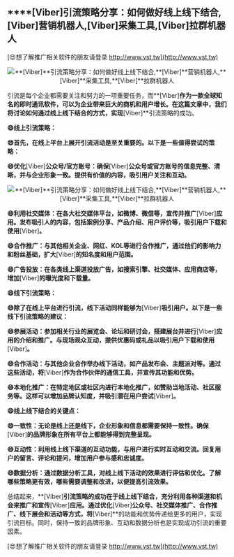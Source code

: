 ## ****[Viber]**引流策略分享：如何做好线上线下结合,**[Viber]**营销机器人,**[Viber]**采集工具,**[Viber]**拉群机器人**

[😍想了解推广相关软件的朋友请登录 http://www.vst.tw](http://www.vst.tw)

 <center><img src="https://vst.tw/MP4/tuiguang/png/5.png" alt="**[Viber]**引流策略分享：如何做好线上线下结合,**[Viber]**营销机器人,**[Viber]**采集工具,**[Viber]**拉群机器人"></center>

引流是每个企业都需要关注和努力的一项重要任务，而**[Viber]**作为一款全球知名的即时通讯软件，可以为企业带来巨大的商机和用户增长。在这篇文章中，我们将讨论如何通过线上线下结合的方式，实现**[Viber]**引流策略的成功。

**😄线上引流策略：**

**😄首先，在线上平台上展开引流活动是至关重要的。以下是一些值得尝试的策略：**

**😄优化**[Viber]**公众号/官方账号：确保**[Viber]**公众号或官方账号的信息完整、清晰，并与企业形象一致。提供有价值的内容，吸引用户关注和互动。**

 <center><img src="https://vst.tw/MP4/tuiguang/png/3.png" alt="**[Viber]**引流策略分享：如何做好线上线下结合,**[Viber]**营销机器人,**[Viber]**采集工具,**[Viber]**拉群机器人"></center>

**😄利用社交媒体：在各大社交媒体平台，如微博、微信等，宣传并推广**[Viber]**应用。发布吸引人的内容，包括案例分享、产品介绍、用户评价等，吸引用户下载和使用**[Viber]**。**

**😄合作推广：与其他相关企业、网红、KOL等进行合作推广，通过他们的影响力和粉丝基础，扩大**[Viber]**的知名度和用户范围。**

**😄广告投放：在各类线上渠道投放广告，如搜索引擎、社交媒体、应用商店等，增加**[Viber]**的曝光度和下载量。**

**😄线下引流策略：**

**😄除了在线上平台进行引流，线下活动同样能够为**[Viber]**吸引用户。以下是一些线下引流策略的建议：**

**😄参展活动：参加相关行业的展览会、论坛和研讨会，搭建展台并进行**[Viber]**应用的介绍和推广。与现场观众互动，提供优惠码或礼品以吸引用户下载和使用**[Viber]**。**

**😄合作活动：与其他企业合作举办线下活动，如产品发布会、主题派对等。通过这些活动，将**[Viber]**作为合作伙伴的通信工具，并宣传其功能和优势。**

**😄本地化推广：在特定地区或社区内进行本地化推广，如赞助当地活动、社区服务等。这样可以增加品牌认知度，并吸引潜在用户尝试**[Viber]**。**

**😄线上线下结合的关键点：**

**😄一致性：无论是线上还是线下，企业形象和信息都需要保持一致性。确保**[Viber]**的品牌形象在所有平台上都能够得到完整呈现。**

**😄互动性：利用线上线下渠道的互动功能，与用户进行实时互动和交流。回复用户的留言、评论和提问，增加用户参与感和忠诚度。**

**😄数据分析：通过数据分析工具，对线上线下活动的效果进行评估和优化。了解哪些策略更有效，哪些需要调整和改进，以便提高引流效果。**

总结起来，**[Viber]**引流策略的成功在于线上线下结合，充分利用各种渠道和机会来推广和宣传**[Viber]**应用。通过优化**[Viber]**公众号、社交媒体推广、合作推广、线下展会和活动等方式，将**[Viber]**的功能和优势传递给更多的用户，实现引流目标。同时，保持一致的品牌形象、互动和数据分析也是实现成功引流的重要因素。

[😍想了解推广相关软件的朋友请登录 http://www.vst.tw](http://www.vst.tw)



